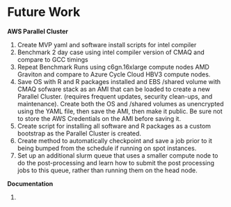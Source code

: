 # Future Work

<b>AWS Parallel Cluster</b>

1. Create MVP yaml and software install scripts for intel compiler
2. Benchmark 2 day case using intel compiler version of CMAQ and compare to GCC timings
3. Repeat Benchmark Runs using c6gn.16xlarge compute nodes AMD Graviton and compare to Azure Cycle Cloud HBV3 compute nodes.
4. Save OS with R and R packages installed and EBS /shared volume with CMAQ sofware stack as an AMI that can be loaded to create a new Parallel Cluster. (requires frequent updates, security clean-ups, and maintenance). Create both the OS and /shared volumes as unencrypted using the YAML file, then save the AMI, then make it public. Be sure not to store the AWS Credentials on the AMI before saving it.
5. Create script for installing all software and R packages as a custom bootstrap as the Parallel Cluster is created. 
6. Create method to automatically checkpoint and save a job prior to it being bumped from the schedule if running on spot instances.
7. Set up an additional slurm queue that uses a smaller compute node to do the post-processing and learn how to submit the post processing jobs to this queue, rather than running them on the head node.


<b>Documentation</b>

1.



